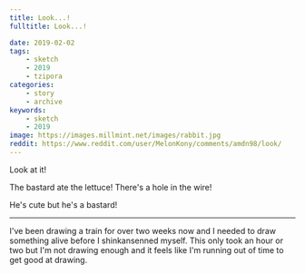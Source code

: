 ```yaml
---
title: Look...!
fulltitle: Look...!

date: 2019-02-02
tags:
    - sketch
    - 2019
    - tzipora
categories:
    - story
    - archive
keywords:
    - sketch
    - 2019
image: https://images.millmint.net/images/rabbit.jpg
reddit: https://www.reddit.com/user/MelonKony/comments/amdn98/look/
---
```


Look at it!

The bastard ate the lettuce! There's a hole in the wire!

He's cute but he's a bastard!

---

I've been drawing a train for over two weeks now and I needed to draw something alive before I shinkansenned myself. This only took an hour or two but I'm not drawing enough and it feels like I'm running out of time to get good at drawing.
